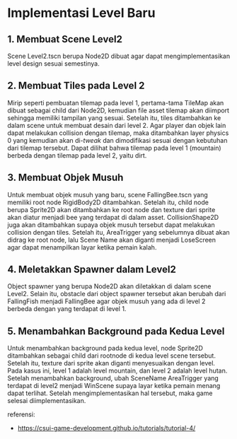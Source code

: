 # Implementasi Level Baru
## 1. Membuat Scene Level2
Scene Level2.tscn berupa Node2D dibuat agar dapat mengimplementasikan level design sesuai semestinya.

## 2. Membuat Tiles pada Level 2
Mirip seperti pembuatan tilemap pada level 1, pertama-tama TileMap akan dibuat sebagai child dari Node2D, kemudian file asset tilemap akan diimport sehingga memiliki tampilan yang sesuai. Setelah itu, tiles ditambahkan ke dalam scene untuk membuat desain dari level 2. Agar player dan objek lain dapat melakukan collision dengan tilemap, maka ditambahkan layer physics 0 yang kemudian akan di-_tweak_ dan dimodifikasi sesuai dengan kebutuhan dari tilemap tersebut. Dapat dilihat bahwa tilemap pada level 1 (mountain) berbeda dengan tilemap pada level 2, yaitu dirt.

## 3. Membuat Objek Musuh
Untuk membuat objek musuh yang baru, scene FallingBee.tscn yang memiliki root node RigidBody2D ditambahkan. Setelah itu, child node berupa Sprite2D akan ditambahkan ke root node dan texture dari sprite akan diatur menjadi bee yang terdapat di dalam asset. CollisionShape2D juga akan ditambahkan supaya objek musuh tersebut dapat melakukan collision dengan tiles. Setelah itu, AreaTrigger yang sebelumnya dibuat akan didrag ke root node, lalu Scene Name akan diganti menjadi LoseScreen agar dapat menampilkan layar ketika pemain kalah.

## 4. Meletakkan Spawner dalam Level2
Object spawner yang berupa Node2D akan diletakkan di dalam scene Level2. Selain itu, obstacle dari object spawner tersebut akan berubah dari FallingFish menjadi FallingBee agar objek musuh yang ada di level 2 berbeda dengan yang terdapat di level 1.

## 5. Menambahkan Background pada Kedua Level
Untuk menambahkan background pada kedua level, node Sprite2D ditambahkan sebagai child dari rootnode di kedua level scene tersebut. Setelah itu, texture dari sprite akan diganti menyesuaikan dengan level. Pada kasus ini, level 1 adalah level mountain, dan level 2 adalah level hutan. Setelah menambahkan background, ubah SceneName AreaTrigger yang terdapat di level2 menjadi WinScene supaya layar ketika pemain menang dapat terlihat. Setelah mengimplementasikan hal tersebut, maka game selesai diimplementasikan.

referensi:
- https://csui-game-development.github.io/tutorials/tutorial-4/
